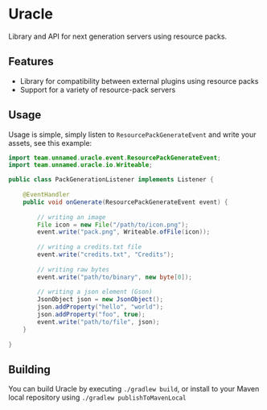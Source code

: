 # Uracle
Library and API for next generation servers using resource packs.

## Features
- Library for compatibility between external plugins using resource packs
- Support for a variety of resource-pack servers

## Usage
Usage is simple, simply listen to `ResourcePackGenerateEvent` and write
your assets, see this example:
```java
import team.unnamed.uracle.event.ResourcePackGenerateEvent;
import team.unnamed.uracle.io.Writeable;

public class PackGenerationListener implements Listener {
    
    @EventHandler
    public void onGenerate(ResourcePackGenerateEvent event) {
        
        // writing an image
        File icon = new File("/path/to/icon.png");
        event.write("pack.png", Writeable.ofFile(icon));
        
        // writing a credits.txt file
        event.write("credits.txt", "Credits");
        
        // writing raw bytes
        event.write("path/to/binary", new byte[0]);
        
        // writing a json element (Gson)
        JsonObject json = new JsonObject();
        json.addProperty("hello", "world");
        json.addProperty("foo", true);
        event.write("path/to/file", json);
    }
    
}
```

## Building
You can build Uracle by executing `./gradlew build`, or install to your Maven local repository
using `./gradlew publishToMavenLocal`